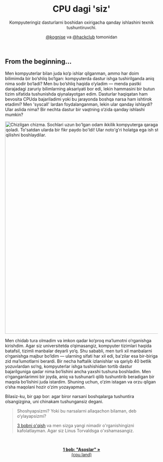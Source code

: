 <picture>
  <source media='(prefers-color-scheme: dark)' srcset='./public/github-images/banner-dark.png'>
  <img src='./public/github-images/banner-light.png' alt=''>
</picture>

<h1 align='center'>CPU dagi 'siz'</h1>
<p align='center'>Kompyuteringiz dasturlarni boshidan oxirigacha qanday ishlashini texnik tushuntiruvchi.</p>
<p align='center'><a href='https://github.com/kognise'>@kognise</a> va <a href='https://github.com/hackclub'>@hackclub</a> tomonidan</p>
<br>

## From the beginning...

Men kompyuterlar bilan juda ko‘p ishlar qilganman, ammo har doim bilimimda bir bo‘shliq bo‘lgan: kompyuterda dastur ishga tushirilganda aniq nima sodir bo‘ladi? Men bu bo‘shliq haqida o‘yladim — menda pastki darajadagi zaruriy bilimlarning aksariyati bor edi, lekin hammasini bir butun tizim sifatida tushunishda qiynalayotgan edim. Dasturlar haqiqatan ham bevosita CPUda bajariladimi yoki bu jarayonda boshqa narsa ham ishtirok etadimi? Men 'syscall' lardan foydalanganman, lekin ular qanday ishlaydi? Ular aslida nima? Bir nechta dastur bir vaqtning o‘zida qanday ishlashi mumkin?

<img src='/public/images/writing-this-article.png' alt="Chizilgan chizma. Sochlari uzun bo'lgan odam ikkilik kompyuterga qaraganida sarosimaga tushib qoladi. To'satdan ularda bir fikr paydo bo'ldi! Ular noto'g'ri holatga ega ish stoli kompyuterida tadqiqot qilishni boshlaydilar." width='700' />

Men chidab tura olmadim va imkon qadar ko‘proq ma’lumotni o‘rganishga kirishdim. Agar siz universitetda o‘qimasangiz, kompyuter tizimlari haqida batafsil, tizimli manbalar deyarli yo‘q. Shu sababli, men turli xil manbalarni o‘rganishga majbur bo‘ldim — ularning sifati har xil edi, ba’zilar esa bir-biriga zid ma’lumotlarni berardi. Bir necha haftalik izlanishlar va qariyb 40 betlik yozuvlardan so‘ng, kompyuterlar ishga tushishidan tortib dastur bajarilguniga qadar nima bo‘lishini ancha yaxshi tushuna boshladim. Men o‘rganganlarimni bir joyda, aniq va tushunarli qilib tushuntirib beradigan bir maqola bo‘lishini juda istardim. Shuning uchun, o‘zim istagan va orzu qilgan o‘sha maqolani hozir o‘zim yozayapman.

Bilasiz-ku, bir gap bor: agar biror narsani boshqalarga tushuntira olsangizgina, uni chinakam tushungansiz degani.

> Shoshyapsizmi? Yoki bu narsalarni allaqachon bilaman, deb o‘ylayapsizmi?
>
> [3 bobni o'qish](https://cpu.land/how-to-run-a-program) va men sizga yangi nimadir o'rganishingizni kafolatlayman. Agar siz Linus Torvaldsga o'xshamasangiz.

<br>

<p align='center'><a href='https://cpu.land/the-basics'><strong>1 bob: "Asoslar" &raquo;</strong><br>(cpu.land)</a></p>
